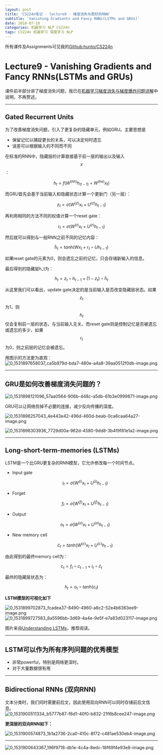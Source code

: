```yaml
---
layout: post
title: 'CS224n笔记 - lecture9 - 梯度消失与更好的RNN'
subtitle: 'Vanishing Gradients and Fancy RNNs(LSTMs and GRUs)'
date: 2018-07-18
categories: 机器学习 NLP CS224n
tags: CS224n 机器学习 深度学习 NLP
---
```


所有课件及Assignments可见我的[Github:hunto/CS224n](https://github.com/hunto/CS224n)

# Lecture9 - Vanishing Gradients and Fancy RNNs(LSTMs and GRUs)
课件前半部分讲了梯度消失问题，我已在[机器学习梯度消失与梯度爆炸问题详解](https://hunto.github.io/%E6%9C%BA%E5%99%A8%E5%AD%A6%E4%B9%A0/2018/07/17/%E6%9C%BA%E5%99%A8%E5%AD%A6%E4%B9%A0%E4%B8%AD%E6%A2%AF%E5%BA%A6%E6%B6%88%E5%A4%B1%E4%B8%8E%E6%A2%AF%E5%BA%A6%E7%88%86%E7%82%B8%E9%97%AE%E9%A2%98%E8%AF%A6%E8%A7%A3.html)中说明，不再赘述。

---

## Gated Recurrent Units
为了改善梯度消失问题，引入了更复杂的隐藏单元，例如GRU。主要思想是
* 保留记忆以捕捉更长的关系，可以决定何时遗忘
* 误差可以根据输入的不同而不同

在标准的RNN中，隐藏层的计算直接基于前一层的输出以及输入$$x$$：

$$h_t=f(W^{(hh)}h_{(t-1)}+W^{(hx)}x_t)$$

而GRU首先会基于当前输入和隐藏状态计算一个更新门（另一层）：

$$z_t=\sigma (W^{(z)}x_t+U^{(z)}h_{t-1})$$

再利用相同的方法不同的权值计算一个reset gate：

$$r_t=\sigma (W^{(r)}x_t+U^{(r)}h_{t-1})$$

然后就可以得到与一般RNN之前不同的记忆内容：

$$\tilde h_t = tanh(Wx_t + r_t\circ Uh_{t-1})$$

如果reset gate的元素为0，则会遗忘之前的记忆，只会存储新输入的信息。

最后得到的隐藏层h_t为：

$$h_t = z_t \circ h_{t-1} + (1-z_t)\circ \tilde h_t$$

从这里我们可以看出，update gate决定的是当前输入是否改变隐藏层状态。如果$$z_t$$为1，则$$h_t$$仅会复制前一层的状态，与当前输入无关。而reset gate则是控制记忆是否被遗忘或遗忘的多少，如果$$r_t$$为0，则之前层的记忆会被遗忘。

用图示的方法更为直观：
![0_1531897658037_ca5b979d-bda7-480e-a4a8-39aa0512f0db-image.png](http://bbs.dian.org.cn/assets/uploads/files/1531897662571-ca5b979d-bda7-480e-a4a8-39aa0512f0db-image.png)

---

## GRU是如何改善梯度消失问题的？
![0_1531898121096_57aa0564-906b-448c-a5db-61b3e0999871-image.png](http://bbs.dian.org.cn/assets/uploads/files/1531898121560-57aa0564-906b-448c-a5db-61b3e0999871-image.png) 

GRU可以让网络剪掉不必要的连接，减少反向传播的深度。

![0_1531898257043_4e443e42-496d-460d-beab-0ca6caa64a27-image.png](http://bbs.dian.org.cn/assets/uploads/files/1531898258203-4e443e42-496d-460d-beab-0ca6caa64a27-image.png) 

![0_1531898303936_7729d00a-962d-4580-9dd8-3b4f9f81e1a2-image.png](http://bbs.dian.org.cn/assets/uploads/files/1531898305069-7729d00a-962d-4580-9dd8-3b4f9f81e1a2-image.png) 


---

## Long-short-term-memories (LSTMs)
LSTM是一个比GRU更复杂的RNN模型，它允许修改每一个时间节点。
* Input gate

    $$i_t = \sigma (W^{(i)}x_t+U^{(i)}h_{t-1})$$

* Forget

    $$f_t=\sigma(W^{(f)}x_t+U^{(f)}h_{t-1})$$

* Output

    $$o_t = \sigma (W^{(o)}x_t+U^{(o)}h_{t-1})$$

* New memory cell

    $$\tilde c_t = tanh(W^{(c)}x_t+U^{(c)}h_{t-1})$$

由此得到的最终memory cell为：

$$c_t = f_t \circ c_{t-1} + i_t \circ \tilde c_t$$

最终的隐藏层状态为：

$$h_t = o_t \circ tanh(c_t)$$


**LSTM模型的可视化如下**

![0_1531899702873_fcadea37-8490-4960-a8c2-52e4b6363ee9-image.png](http://bbs.dian.org.cn/assets/uploads/files/1531899704111-fcadea37-8490-4960-a8c2-52e4b6363ee9-image.png) 
![0_1531899727583_8a5596bb-3d69-4a4e-9e5f-e7a83d023117-image.png](http://bbs.dian.org.cn/assets/uploads/files/1531899727954-8a5596bb-3d69-4a4e-9e5f-e7a83d023117-image.png) 

图片来自[Understanding LSTMs](http://colah.github.io/posts/2015-08-Understanding-LSTMs/)，推荐阅读。

---

## LSTM可以作为所有序列问题的优秀模型
* 非常powerful，特别是网络更深时。
* 对于大量数据很有用

---

## Bidirectional RNNs (双向RNN)
文本分类时，我们同时需要前后文，因此使用双向RNN可以同时存储前后文信息。
![0_1531900511334_b5777b87-f6d1-40f0-b832-21f6b8cee247-image.png](http://bbs.dian.org.cn/assets/uploads/files/1531900513190-b5777b87-f6d1-40f0-b832-21f6b8cee247-image.png) 

**更深层的双向RNN如下：**

![0_1531900574873_1b1a2736-2ca0-410c-8f72-c481ae530eb4-image.png](http://bbs.dian.org.cn/assets/uploads/files/1531900585828-1b1a2736-2ca0-410c-8f72-c481ae530eb4-image.png) 

---

![0_1531900643367_196f9718-db1e-4c4a-8edc-18f69f4e93e8-image.png](http://bbs.dian.org.cn/assets/uploads/files/1531900646983-196f9718-db1e-4c4a-8edc-18f69f4e93e8-image.png) 
